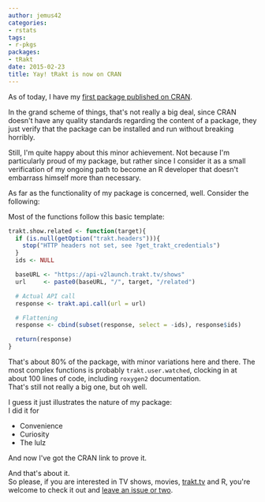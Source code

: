 ```yaml
---
author: jemus42
categories:
- rstats
tags:
- r-pkgs
packages:
- tRakt
date: 2015-02-23
title: Yay! tRakt is now on CRAN
---
```


As of today, I have my [first package published on CRAN](http://cran.r-project.org/web/packages/tRakt/index.html).  

In the grand scheme of things, that's not really a big deal, since CRAN doesn't have any quality standards regarding the content of a package, they just verify that the package can be installed and run without breaking horribly.

Still, I'm quite happy about this minor achievement. Not because I'm particularly proud of my package, but rather since I consider it as a small verification of my ongoing path to become an R developer that doesn't embarrass himself more than necessary.

As far as the functionality of my package is concerned, well. Consider the following:  

Most of the functions follow this basic template:

```r
trakt.show.related <- function(target){
  if (is.null(getOption("trakt.headers"))){
    stop("HTTP headers not set, see ?get_trakt_credentials")
  }
  ids <- NULL

  baseURL <- "https://api-v2launch.trakt.tv/shows"
  url     <- paste0(baseURL, "/", target, "/related")

  # Actual API call
  response <- trakt.api.call(url = url)

  # Flattening
  response <- cbind(subset(response, select = -ids), response$ids)

  return(response)
}
```

That's about 80% of the package, with minor variations here and there. The most complex functions is probably `trakt.user.watched`, clocking in at about 100 lines of code, including `roxygen2` documentation.  
That's still not really a big one, but oh well.

I guess it just illustrates the nature of my package:  
I did it for

* Convenience
* Curiosity
* The lulz

And now I've got the CRAN link to prove it.  

And that's about it.  
So please, if you are interested in TV shows, movies, [trakt.tv](https://trakt.tv) and R, you're welcome to check it out and [leave an issue or two](https://github.com/jemus42/tRakt/issues).
